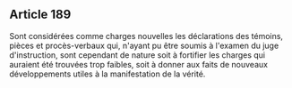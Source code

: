 Article 189
----
Sont considérées comme charges nouvelles les déclarations des témoins, pièces et
procès-verbaux qui, n'ayant pu être soumis à l'examen du juge d'instruction,
sont cependant de nature soit à fortifier les charges qui auraient été trouvées
trop faibles, soit à donner aux faits de nouveaux développements utiles à la
manifestation de la vérité.
